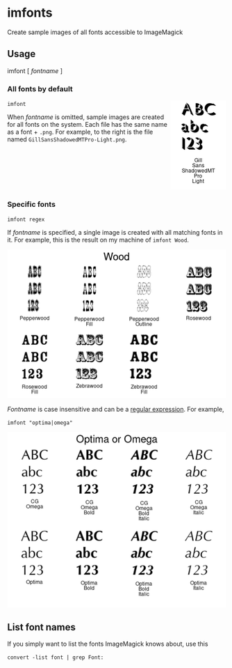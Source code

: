 # imfonts
Create sample images of all fonts accessible to ImageMagick

## Usage

  imfont [ _fontname_ ]

### All fonts by default

<img align="right" src="README.md.d/GillSansShadowedMTPro-Light.png">

    imfont

When _fontname_ is omitted, sample images are created for all fonts on
the system. Each file has the same name as a font + `.png`. For
example, to the right is the file named `GillSansShadowedMTPro-Light.png`.


<br clear=all />

### Specific fonts

    imfont regex

If _fontname_ is specified, a single image is created with all
matching fonts in it. For example, this is the result on my machine of
`imfont Wood`.

	
<img src="README.md.d/Wood.png">

_Fontname_ is case insensitive and can be a 
[regular expression](https://linuxconfig.org/understanding-regular-expressions).
For example,

    imfont "optima|omega"

<img src="README.md.d/OptimaOmega.png">

## List font names

If you simply want to list the fonts ImageMagick knows about, use this

    convert -list font | grep Font:
	
